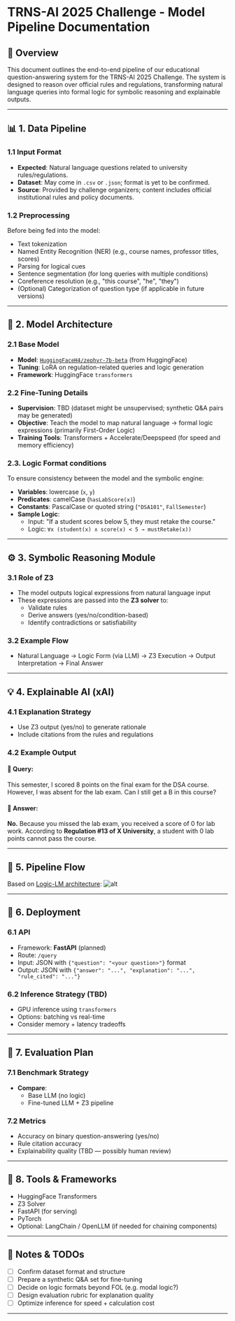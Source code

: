 # TRNS-AI 2025 Challenge - Model Pipeline Documentation

## 🧠 Overview

This document outlines the end-to-end pipeline of our educational question-answering system for the TRNS-AI 2025 Challenge. The system is designed to reason over official rules and regulations, transforming natural language queries into formal logic for symbolic reasoning and explainable outputs.

---

## 📊 1. Data Pipeline

### 1.1 Input Format

- **Expected**: Natural language questions related to university rules/regulations.
- **Dataset**: May come in `.csv` or `.json`; format is yet to be confirmed.
- **Source**: Provided by challenge organizers; content includes official institutional rules and policy documents.

### 1.2 Preprocessing

Before being fed into the model:
- Text tokenization
- Named Entity Recognition (NER) (e.g., course names, professor titles, scores)
- Parsing for logical cues
- Sentence segmentation (for long queries with multiple conditions)
- Coreference resolution (e.g., "this course", "he", "they")
- (Optional) Categorization of question type (if applicable in future versions)

---

## 🔧 2. Model Architecture

### 2.1 Base Model

- **Model**: [`HuggingFaceH4/zephyr-7b-beta`](https://huggingface.co/HuggingFaceH4/zephyr-7b-beta) (from HuggingFace)
- **Tuning**: LoRA on regulation-related queries and logic generation
- **Framework**: HuggingFace `transformers`

### 2.2 Fine-Tuning Details

- **Supervision**: TBD (dataset might be unsupervised; synthetic Q&A pairs may be generated)
- **Objective**: Teach the model to map natural language → formal logic expressions (primarily First-Order Logic)
- **Training Tools**: Transformers + Accelerate/Deepspeed (for speed and memory efficiency)

### 2.3. Logic Format conditions

To ensure consistency between the model and the symbolic engine:
- **Variables**: lowercase (`x`, `y`)
- **Predicates**: camelCase (`hasLabScore(x)`)
- **Constants**: PascalCase or quoted string (`"DSA101"`, `FallSemester`)
- **Sample Logic**:
  - Input: "If a student scores below 5, they must retake the course."
  - Logic: `∀x (student(x) ∧ score(x) < 5 → mustRetake(x))`

---

## ⚙️ 3. Symbolic Reasoning Module

### 3.1 Role of Z3

- The model outputs logical expressions from natural language input
- These expressions are passed into the **Z3 solver** to:
  - Validate rules
  - Derive answers (yes/no/condition-based)
  - Identify contradictions or satisfiability

### 3.2 Example Flow
- Natural Language → Logic Form (via LLM) → Z3 Execution → Output Interpretation → Final Answer

---

## 💡 4. Explainable AI (xAI)

### 4.1 Explanation Strategy

- Use Z3 output (yes/no) to generate rationale
- Include citations from the rules and regulations

### 4.2 Example Output

#### 🔹 Query:
This semester, I scored 8 points on the final exam for the DSA course. However, I was absent for the lab exam. Can I still get a B in this course?

#### 🔹 Answer:
**No.** Because you missed the lab exam, you received a score of 0 for lab work. According to **Regulation #13 of X University**, a student with 0 lab points cannot pass the course.

---

## 🧬 5. Pipeline Flow

Based on [Logic-LM architecture](https://www.researchgate.net/publication/370948908/figure/fig1/AS:11431281160644218@1684812333897/Overview-of-our-LOGIC-LM-framework.png):
![alt](https://www.researchgate.net/publication/370948908/figure/fig1/AS:11431281160644218@1684812333897/Overview-of-our-LOGIC-LM-framework.png)

---

## 🚀 6. Deployment

### 6.1 API

- Framework: **FastAPI** (planned)
- Route: `/query`
- Input: JSON with `{"question": "<your question>"}` format
- Output: JSON with `{"answer": "...", "explanation": "...", "rule_cited": "..."}`

### 6.2 Inference Strategy (TBD)

- GPU inference using `transformers`
- Options: batching vs real-time
- Consider memory + latency tradeoffs

---

## 📏 7. Evaluation Plan

### 7.1 Benchmark Strategy

- **Compare**:
  - Base LLM (no logic)
  - Fine-tuned LLM + Z3 pipeline

### 7.2 Metrics

- Accuracy on binary question-answering (yes/no)
- Rule citation accuracy
- Explainability quality (TBD — possibly human review)

---

## 🧰 8. Tools & Frameworks

- HuggingFace Transformers
- Z3 Solver
- FastAPI (for serving)
- PyTorch
- Optional: LangChain / OpenLLM (if needed for chaining components)

---

## 📌 Notes & TODOs

- [ ] Confirm dataset format and structure
- [ ] Prepare a synthetic Q&A set for fine-tuning
- [ ] Decide on logic formats beyond FOL (e.g. modal logic?)
- [ ] Design evaluation rubric for explanation quality
- [ ] Optimize inference for speed + calculation cost

---